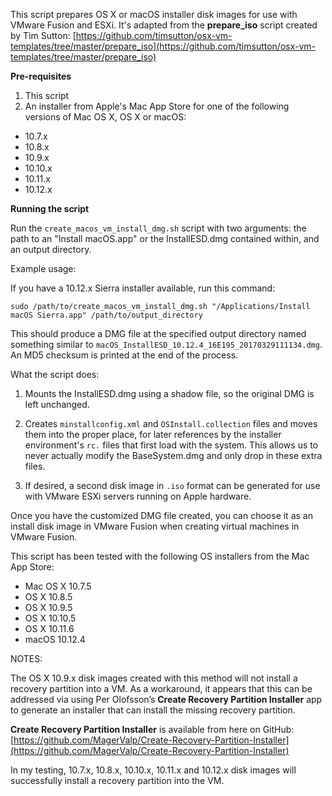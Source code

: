 This script prepares OS X or macOS installer disk images for use with VMware Fusion and ESXi. It's adapted from the **prepare_iso** script created by Tim Sutton: [https://github.com/timsutton/osx-vm-templates/tree/master/prepare_iso](https://github.com/timsutton/osx-vm-templates/tree/master/prepare_iso)

**Pre-requisites**

1. This script
2. An installer from Apple's Mac App Store for one of the following versions of Mac OS X, OS X or macOS:

* 10.7.x
* 10.8.x
* 10.9.x
* 10.10.x
* 10.11.x
* 10.12.x


**Running the script**

Run the `create_macos_vm_install_dmg.sh` script with two arguments: the path to an "Install macOS.app" or the InstallESD.dmg contained within, and an output directory. 


Example usage: 

If you have a 10.12.x Sierra installer available, run this command:

`sudo /path/to/create_macos_vm_install_dmg.sh "/Applications/Install macOS Sierra.app" /path/to/output_directory`

This should produce a DMG file at the specified output directory named something similar to  `macOS_InstallESD_10.12.4_16E195_20170329111134.dmg`. An MD5 checksum is printed at the end of the process.


What the script does:

1. Mounts the InstallESD.dmg using a shadow file, so the original DMG is left unchanged.

2. Creates `minstallconfig.xml` and `OSInstall.collection` files and moves them into the proper place, for later references by the installer environment's `rc.` files that first load with the system. This allows us to never actually modify the BaseSystem.dmg and only drop in these extra files.

3. If desired, a second disk image in `.iso` format can be generated for use with VMware ESXi servers running on Apple hardware. 


Once you have the customized DMG file created, you can choose it as an install disk image in VMware Fusion when creating virtual machines in VMware Fusion.

This script has been tested with the following OS installers from the Mac App Store:

* Mac OS X 10.7.5
* OS X 10.8.5
* OS X 10.9.5
* OS X 10.10.5
* OS X 10.11.6
* macOS 10.12.4




NOTES: 

The OS X 10.9.x disk images created with this method will not install a recovery partition into a VM. As a workaround, it appears that this can be addressed via using Per Olofsson’s **Create Recovery Partition Installer** app to generate an installer that can install the missing recovery partition.

**Create Recovery Partition Installer** is available from here on GitHub:
[https://github.com/MagerValp/Create-Recovery-Partition-Installer](https://github.com/MagerValp/Create-Recovery-Partition-Installer)

In my testing, 10.7.x, 10.8.x, 10.10.x, 10.11.x and 10.12.x disk images will successfully install a recovery partition into the VM.
